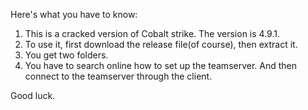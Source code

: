 Here's what you have to know:

1. This is a cracked version of Cobalt strike. The version is 4.9.1.
2. To use it, first download the release file(of course), then extract it.
3. You get two folders.
4. You have to search online how to set up the teamserver. And then connect to the teamserver through the client.

Good luck.
